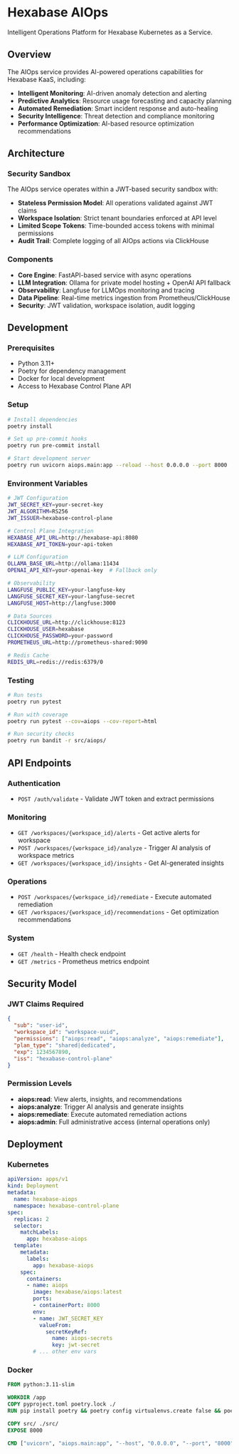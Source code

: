 # Hexabase AIOps

Intelligent Operations Platform for Hexabase Kubernetes as a Service.

## Overview

The AIOps service provides AI-powered operations capabilities for Hexabase KaaS, including:

- **Intelligent Monitoring**: AI-driven anomaly detection and alerting
- **Predictive Analytics**: Resource usage forecasting and capacity planning  
- **Automated Remediation**: Smart incident response and auto-healing
- **Security Intelligence**: Threat detection and compliance monitoring
- **Performance Optimization**: AI-based resource optimization recommendations

## Architecture

### Security Sandbox

The AIOps service operates within a JWT-based security sandbox with:

- **Stateless Permission Model**: All operations validated against JWT claims
- **Workspace Isolation**: Strict tenant boundaries enforced at API level
- **Limited Scope Tokens**: Time-bounded access tokens with minimal permissions
- **Audit Trail**: Complete logging of all AIOps actions via ClickHouse

### Components

- **Core Engine**: FastAPI-based service with async operations
- **LLM Integration**: Ollama for private model hosting + OpenAI API fallback
- **Observability**: Langfuse for LLMOps monitoring and tracing
- **Data Pipeline**: Real-time metrics ingestion from Prometheus/ClickHouse
- **Security**: JWT validation, workspace isolation, audit logging

## Development

### Prerequisites

- Python 3.11+
- Poetry for dependency management
- Docker for local development
- Access to Hexabase Control Plane API

### Setup

```bash
# Install dependencies
poetry install

# Set up pre-commit hooks
poetry run pre-commit install

# Start development server
poetry run uvicorn aiops.main:app --reload --host 0.0.0.0 --port 8000
```

### Environment Variables

```bash
# JWT Configuration
JWT_SECRET_KEY=your-secret-key
JWT_ALGORITHM=RS256
JWT_ISSUER=hexabase-control-plane

# Control Plane Integration
HEXABASE_API_URL=http://hexabase-api:8080
HEXABASE_API_TOKEN=your-api-token

# LLM Configuration
OLLAMA_BASE_URL=http://ollama:11434
OPENAI_API_KEY=your-openai-key  # Fallback only

# Observability
LANGFUSE_PUBLIC_KEY=your-langfuse-key
LANGFUSE_SECRET_KEY=your-langfuse-secret
LANGFUSE_HOST=http://langfuse:3000

# Data Sources
CLICKHOUSE_URL=http://clickhouse:8123
CLICKHOUSE_USER=hexabase
CLICKHOUSE_PASSWORD=your-password
PROMETHEUS_URL=http://prometheus-shared:9090

# Redis Cache
REDIS_URL=redis://redis:6379/0
```

### Testing

```bash
# Run tests
poetry run pytest

# Run with coverage
poetry run pytest --cov=aiops --cov-report=html

# Run security checks
poetry run bandit -r src/aiops/
```

## API Endpoints

### Authentication
- `POST /auth/validate` - Validate JWT token and extract permissions

### Monitoring
- `GET /workspaces/{workspace_id}/alerts` - Get active alerts for workspace
- `POST /workspaces/{workspace_id}/analyze` - Trigger AI analysis of workspace metrics
- `GET /workspaces/{workspace_id}/insights` - Get AI-generated insights

### Operations
- `POST /workspaces/{workspace_id}/remediate` - Execute automated remediation
- `GET /workspaces/{workspace_id}/recommendations` - Get optimization recommendations

### System
- `GET /health` - Health check endpoint
- `GET /metrics` - Prometheus metrics endpoint

## Security Model

### JWT Claims Required

```json
{
  "sub": "user-id",
  "workspace_id": "workspace-uuid",
  "permissions": ["aiops:read", "aiops:analyze", "aiops:remediate"],
  "plan_type": "shared|dedicated",
  "exp": 1234567890,
  "iss": "hexabase-control-plane"
}
```

### Permission Levels

- **aiops:read**: View alerts, insights, and recommendations
- **aiops:analyze**: Trigger AI analysis and generate insights  
- **aiops:remediate**: Execute automated remediation actions
- **aiops:admin**: Full administrative access (internal operations only)

## Deployment

### Kubernetes

```yaml
apiVersion: apps/v1
kind: Deployment
metadata:
  name: hexabase-aiops
  namespace: hexabase-control-plane
spec:
  replicas: 2
  selector:
    matchLabels:
      app: hexabase-aiops
  template:
    metadata:
      labels:
        app: hexabase-aiops
    spec:
      containers:
      - name: aiops
        image: hexabase/aiops:latest
        ports:
        - containerPort: 8000
        env:
        - name: JWT_SECRET_KEY
          valueFrom:
            secretKeyRef:
              name: aiops-secrets
              key: jwt-secret
        # ... other env vars
```

### Docker

```dockerfile
FROM python:3.11-slim

WORKDIR /app
COPY pyproject.toml poetry.lock ./
RUN pip install poetry && poetry config virtualenvs.create false && poetry install --only=main

COPY src/ ./src/
EXPOSE 8000

CMD ["uvicorn", "aiops.main:app", "--host", "0.0.0.0", "--port", "8000"]
```